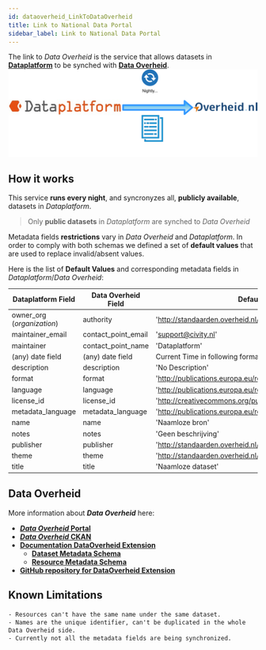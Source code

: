 ```yaml
---
id: dataoverheid_LinkToDataOverheid
title: Link to National Data Portal
sidebar_label: Link to National Data Portal
---
```


The link to *Data Overheid* is the service that allows datasets in <a href="https://www.dataplatform.nl/" target="_blank">**Dataplatform**</a> to be synched with <a href="https://data.overheid.nl/" target="_blank">**Data Overheid**</a>.
![Dataplatform_To_Data_Overheid](assets/Dataplatform/LinkToDataOverheid/Dataplatform_to_Overheid.svg)

## How it works

This service **runs every night**, and syncronyzes all, **publicly available**, datasets in *Dataplatform*.

> Only **public datasets** in *Dataplatform* are synched to *Data Overheid*
  
Metadata fields **restrictions** vary in  *Data Overheid* and *Dataplatform*. 
In order to comply with both schemas we defined a set of **default values** that are used
to replace invalid/absent values.

Here is the list of **Default Values** and corresponding metadata fields in *Dataplatform*/*Data Overheid*:


| Dataplatform Field  | Data Overheid Field  | Default Value |
|---|---|---|
|owner_org (*organization*) | authority | 'http://standaarden.overheid.nl/op/terms/overig'  |
|maintainer_email | contact_point_email | 'support@civity.nl'  |
|maintainer | contact_point_name | 'Dataplatform'  |
|(any) date field | (any) date field | Current Time in following format '%Y-%m-%dT%H:%M:%S'  |
|description | description | 'No Description'  |
|format | format | 'http://publications.europa.eu/resource/authority/file-type/TXT'  |
|language | language | 'http://publications.europa.eu/resource/authority/language/NLD'  |
|license_id | license_id | 'http://creativecommons.org/publicdomain/zero/1.0/deed.nl'  |
|metadata_language | metadata_language | 'http://publications.europa.eu/resource/authority/language/NLD'  |
|name | name | 'Naamloze bron'  |
|notes | notes | 'Geen beschrijving'  |
|publisher | publisher | 'http://standaarden.overheid.nl/op/terms/overig'  |
|theme | theme | 'http://standaarden.overheid.nl/owms/terms/Bestuur'  |
|title | title | 'Naamloze dataset'  |

## Data Overheid
More information about ***Data Overheid*** here: 
- <a href="https://data.overheid.nl/" target="_blank">***Data Overheid* Portal**</a>
- <a href="https://data.overheid.nl/data/" target="_blank">***Data Overheid* CKAN**</a>
- <a href="https://ckanext-dcatdonl.readthedocs.io/en/latest/index.html" target="_blank">**Documentation DataOverheid Extension**</a>
   - <a href="https://ckanext-dcatdonl.readthedocs.io/en/latest/schema-dataset.html" target="_blank">**Dataset Metadata Schema**</a>
   - <a href="https://ckanext-dcatdonl.readthedocs.io/en/latest/schema-resource.html" target="_blank">**Resource Metadata Schema**</a>
- <a href="https://github.com/dataoverheid/ckanext-dataoverheid" target="_blank">**GitHub repository for DataOverheid Extension**</a>

## Known Limitations

    - Resources can't have the same name under the same dataset.
    - Names are the unique identifier, can't be duplicated in the whole Data Overheid side.
    - Currently not all the metadata fields are being synchronized.